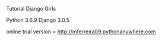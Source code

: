 Tutorial Django Girls

Python 3.6.9
Django 3.0.5

online trial version = http://mferreira09.pythonanywhere.com
